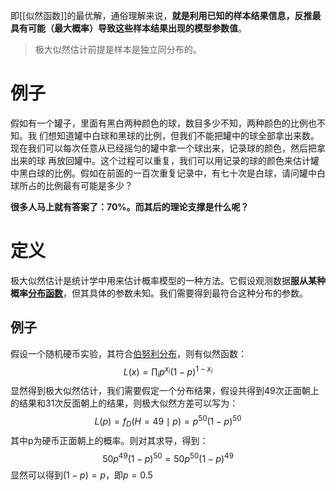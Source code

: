 即[[似然函数]]的最优解，通俗理解来说，**就是利用已知的样本结果信息，反推最具有可能（最大概率）导致这些样本结果出现的模型参数值**。

> 极大似然估计前提是样本是独立同分布的。
# 例子
假如有一个罐子，里面有黑白两种颜色的球，数目多少不知，两种颜色的比例也不知。我 们想知道罐中白球和黑球的比例，但我们不能把罐中的球全部拿出来数。现在我们可以每次任意从已经摇匀的罐中拿一个球出来，记录球的颜色，然后把拿出来的球 再放回罐中。这个过程可以重复，我们可以用记录的球的颜色来估计罐中黑白球的比例。假如在前面的一百次重复记录中，有七十次是白球，请问罐中白球所占的比例最有可能是多少？

**很多人马上就有答案了：70%。而其后的理论支撑是什么呢？**

# 定义
极大似然估计是统计学中用来估计概率模型的一种方法。它假设观测数据**服从某种概率[分布函数](分布函数.md)**，但其具体的参数未知。我们需要得到最符合这种分布的参数。

## 例子
假设一个随机硬币实验，其符合[伯努利分布](伯努利分布.md)，则有似然函数：
$$
L(x) = \prod_i p^{x_{i}}(1-p)^{1-x_i}
$$
显然得到极大似然估计，我们需要假定一个分布结果，假设共得到49次正面朝上的结果和31次反面朝上的结果，则极大似然方差可以写为：
$$
L(p) = f_D(H=49 \mid p) = p^{50} (1-p)^{50}
$$
其中p为硬币正面朝上的概率。则对其求导，得到：
$$
50p^{49}(1-p)^{50} = 50p^{50}(1-p)^{49}
$$
显然可以得到$(1-p)=p$，即$p=0.5$